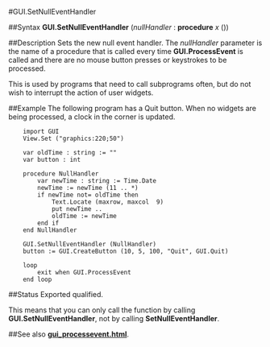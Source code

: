 
#GUI.SetNullEventHandler

##Syntax
**GUI.SetNullEventHandler** (_nullHandler_ : **procedure** _x_ ())


##Description
Sets the new null event handler. The _nullHandler_ parameter is the name of a procedure that is called every time **GUI.ProcessEvent** is called and there are no mouse button presses or keystrokes to be processed.

This is used by programs that need to call subprograms often, but do not wish to interrupt the action of user widgets.


##Example
The following program has a Quit button. When no widgets are being processed, a clock in the corner is updated.

        import GUI
        View.Set ("graphics:220;50")
        
        var oldTime : string := ""
        var button : int
        
        procedure NullHandler
            var newTime : string := Time.Date
            newTime := newTime (11 .. *)
            if newTime not= oldTime then
                Text.Locate (maxrow, maxcol  9)
                put newTime ..
                oldTime := newTime
            end if
        end NullHandler
        
        GUI.SetNullEventHandler (NullHandler)
        button := GUI.CreateButton (10, 5, 100, "Quit", GUI.Quit)
        
        loop
            exit when GUI.ProcessEvent
        end loop
##Status
Exported qualified.

This means that you can only call the function by calling **GUI.SetNullEventHandler**, not by calling **SetNullEventHandler**.


##See also
**[gui_processevent.html](GUI.ProcessEvent)**.

